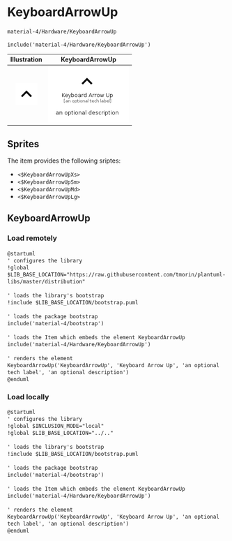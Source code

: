 # KeyboardArrowUp


```text
material-4/Hardware/KeyboardArrowUp
```

```text
include('material-4/Hardware/KeyboardArrowUp')
```



| Illustration | KeyboardArrowUp |
| :---: | :---: |
| ![illustration for Illustration](../../material-4/Hardware/KeyboardArrowUp.png) | ![illustration for KeyboardArrowUp](../../material-4/Hardware/KeyboardArrowUp.Local.png) |



## Sprites
The item provides the following sriptes:

- `<$KeyboardArrowUpXs>`
- `<$KeyboardArrowUpSm>`
- `<$KeyboardArrowUpMd>`
- `<$KeyboardArrowUpLg>`





## KeyboardArrowUp

### Load remotely
```plantuml
@startuml
' configures the library
!global $LIB_BASE_LOCATION="https://raw.githubusercontent.com/tmorin/plantuml-libs/master/distribution"

' loads the library's bootstrap
!include $LIB_BASE_LOCATION/bootstrap.puml

' loads the package bootstrap
include('material-4/bootstrap')

' loads the Item which embeds the element KeyboardArrowUp
include('material-4/Hardware/KeyboardArrowUp')

' renders the element
KeyboardArrowUp('KeyboardArrowUp', 'Keyboard Arrow Up', 'an optional tech label', 'an optional description')
@enduml
```

### Load locally
```plantuml
@startuml
' configures the library
!global $INCLUSION_MODE="local"
!global $LIB_BASE_LOCATION="../.."

' loads the library's bootstrap
!include $LIB_BASE_LOCATION/bootstrap.puml

' loads the package bootstrap
include('material-4/bootstrap')

' loads the Item which embeds the element KeyboardArrowUp
include('material-4/Hardware/KeyboardArrowUp')

' renders the element
KeyboardArrowUp('KeyboardArrowUp', 'Keyboard Arrow Up', 'an optional tech label', 'an optional description')
@enduml
```

